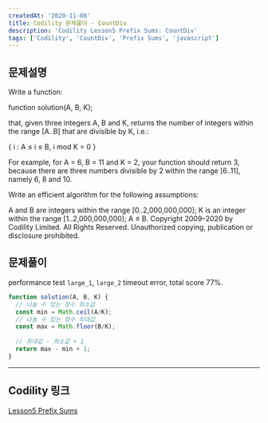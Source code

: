 ```yaml
---
createdAt: '2020-11-08'
title: Codility 문제풀이 - CountDiv
description: 'Codility Lesson5 Prefix Sums: CountDiv'
tags: ['Codility', 'CountDiv', 'Prefix Sums', 'javascript']
---
```


## 문제설명
Write a function:

function solution(A, B, K);

that, given three integers A, B and K, returns the number of integers within the range [A..B] that are divisible by K, i.e.:

{ i : A ≤ i ≤ B, i mod K = 0 }

For example, for A = 6, B = 11 and K = 2, your function should return 3, because there are three numbers divisible by 2 within the range [6..11], namely 6, 8 and 10.

Write an efficient algorithm for the following assumptions:

A and B are integers within the range [0..2,000,000,000];
K is an integer within the range [1..2,000,000,000];
A ≤ B.
Copyright 2009–2020 by Codility Limited. All Rights Reserved. Unauthorized copying, publication or disclosure prohibited.

## 문제풀이

performance test `large_1`, `large_2` timeout error, total score 77%.

```javascript
function solution(A, B, K) {
  // 나눌 수 있는 정수 최소값
  const min = Math.ceil(A/K);
  // 나눌 수 있는 정수 최대값
  const max = Math.floor(B/K);
    
  // 최대값 - 최소값 + 1
  return max - min + 1;
}

```  

---

## Codility 링크
<a href="https://app.codility.com/programmers/lessons/5-prefix_sums/" target="_blank">Lesson5 Prefix Sums</a>
